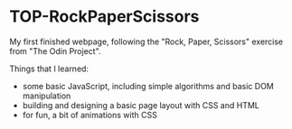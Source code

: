 # TOP-RockPaperScissors

My first finished webpage, following the "Rock, Paper, Scissors" exercise from "The Odin Project".

Things that I learned:

- some basic JavaScript, including simple algorithms and basic DOM manipulation
- building and designing a basic page layout with CSS and HTML
- for fun, a bit of animations with CSS

